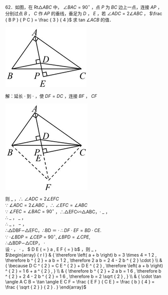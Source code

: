 62．如图，在 $\mathrm { R t } \triangle A B C$ 中， $\angle B A C = 9 0 ^ { \circ }$ ，点 $P$ 为 $B C$ 边上一点，连接 $A P$ ，分别过点 $B$ ， $C$ 作 $A P$ 的垂线，垂足为 $D$ ， $E$ ，若 $\angle A D C { = } 2 \angle A B C$ ， $\frac { B P } { P C } = \frac { 3 } { 4 }$ 求 tan $\angle A C B$ 的值．

![](<../../qs_image_DB/专题1-6_二倍角的解题策略：倍半角模型与绝配角（解析版）_/d604df37367ef533725bcead3f6a57876befca4a1c3ea068296ffb302e698458.jpg>)

解：延长 $\cdot$ 到 $\cdot$ ，使 $D F { = } D C$ ，连接 $B F$ ， $C F$

![](<../../qs_image_DB/专题1-6_二倍角的解题策略：倍半角模型与绝配角（解析版）_/467c5c3690b3965007cfdaa73323ce34144f94901fa30d501a8c27af0616d46b.jpg>)

则 $\_$ ，∴ $\angle A D C = 2 \angle E F C$   
∵ $\angle A D C = 2 \angle A B C$ ，∴ $\angle E F C = \angle A B C$   
∵ $\angle F E C = \angle B A C = 9 0 ^ { \circ }$ ，∴△EFC∽△ABC，$\cdot$ $\_$ ，  
∴ $\_$ ， $\_$ ，  
∴ $\_$ ， $-$ ，  
∴△DBF∽△EFC，∴BD ＝ $\cdot$ $\therefore D F \cdot E F { = } B D \cdot C E .$   
∵ $\cdot \angle B D P = \angle C E P = 9 0 ^ { \circ } , \angle B P D = \angle C P E ,$   
∴△BDP∽△CEP， $\cdot$   
设 $\cdot$ ， $\cdot$ ， $ D E { = } a , E F { = } b$ ，则 $\_$ ，  
$\begin{array} { r l } & { \therefore \left( a + b \right) b = 3 \times 4 = 1 2 , \therefore b ^ { 2 } + a b = 1 2 , \therefore 2 a b = 2 4 - 2 b ^ { 2 } \cdot } \\ & { \because D C ^ { 2 } = C E ^ { 2 } + D E ^ { 2 } , \therefore \left( a + b \right) ^ { 2 } = 1 6 + a ^ { 2 } , } \\ & { \therefore b ^ { 2 } + 2 a b = 1 6 , \therefore b ^ { 2 } + 2 4 - 2 b ^ { 2 } = 1 6 , \therefore b = 2 \sqrt { 2 } , } \\ & { \cdot \tan \angle A C B = \tan \angle E C F = \frac { E F } { C E } = \frac { b } { 4 } = \frac { \sqrt { 2 } } { 2 } . } \end{array}$
